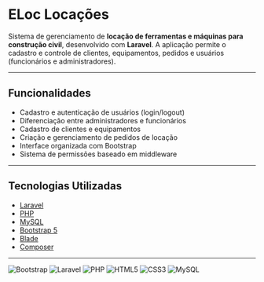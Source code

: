 # ELoc Locações

Sistema de gerenciamento de **locação de ferramentas e máquinas para construção civil**, desenvolvido com **Laravel**. A aplicação permite o cadastro e controle de clientes, equipamentos, pedidos e usuários (funcionários e administradores).

---

## Funcionalidades

- Cadastro e autenticação de usuários (login/logout)
- Diferenciação entre administradores e funcionários
- Cadastro de clientes e equipamentos
- Criação e gerenciamento de pedidos de locação
- Interface organizada com Bootstrap
- Sistema de permissões baseado em middleware

---

## Tecnologias Utilizadas

- [Laravel](https://laravel.com/)
- [PHP](https://www.php.net/)
- [MySQL](https://www.mysql.com/)
- [Bootstrap 5](https://getbootstrap.com/)
- [Blade](https://laravel.com/docs/blade) 
- [Composer](https://getcomposer.org/) 

---
![Bootstrap](https://img.shields.io/badge/bootstrap-%238511FA.svg?style=for-the-badge&logo=bootstrap&logoColor=white)
![Laravel](https://img.shields.io/badge/laravel-%23FF2D20.svg?style=for-the-badge&logo=laravel&logoColor=white)
![PHP](https://img.shields.io/badge/php-%23777BB4.svg?style=for-the-badge&logo=php&logoColor=white)
![HTML5](https://img.shields.io/badge/html5-%23E34F26.svg?style=for-the-badge&logo=html5&logoColor=white)
![CSS3](https://img.shields.io/badge/css3-%231572B6.svg?style=for-the-badge&logo=css3&logoColor=white)
![MySQL](https://img.shields.io/badge/mysql-4479A1.svg?style=for-the-badge&logo=mysql&logoColor=white)